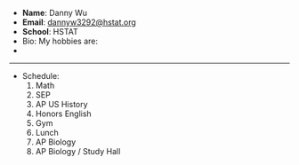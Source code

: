 * **Name**: Danny Wu
* **Email**: dannyw3292@hstat.org
* **School**: HSTAT
* Bio: My hobbies are:
* 

___
* Schedule:
  1) Math
  2) SEP
  3) AP US History
  4) Honors English
  5) Gym
  6) Lunch
  7) AP Biology
  8) AP Biology / Study Hall